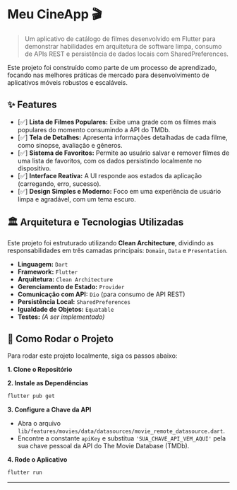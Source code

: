 # Meu CineApp 🎬

> Um aplicativo de catálogo de filmes desenvolvido em Flutter para demonstrar habilidades em arquitetura de software limpa, consumo de APIs REST e persistência de dados locais com SharedPreferences.

Este projeto foi construído como parte de um processo de aprendizado, focando nas melhores práticas de mercado para desenvolvimento de aplicativos móveis robustos e escaláveis.

## ✨ Features

- [✅] **Lista de Filmes Populares:** Exibe uma grade com os filmes mais populares do momento consumindo a API do TMDb.
- [✅] **Tela de Detalhes:** Apresenta informações detalhadas de cada filme, como sinopse, avaliação e gêneros.
- [✅] **Sistema de Favoritos:** Permite ao usuário salvar e remover filmes de uma lista de favoritos, com os dados persistindo localmente no dispositivo.
- [✅] **Interface Reativa:** A UI responde aos estados da aplicação (carregando, erro, sucesso).
- [✅] **Design Simples e Moderno:** Foco em uma experiência de usuário limpa e agradável, com um tema escuro.

## 🏛️ Arquitetura e Tecnologias Utilizadas

Este projeto foi estruturado utilizando **Clean Architecture**, dividindo as responsabilidades em três camadas principais: `Domain`, `Data` e `Presentation`.

- **Linguagem:** `Dart`
- **Framework:** `Flutter`
- **Arquitetura:** `Clean Architecture`
- **Gerenciamento de Estado:** `Provider`
- **Comunicação com API:** `Dio` (para consumo de API REST)
- **Persistência Local:** `SharedPreferences`
- **Igualdade de Objetos:** `Equatable`
- **Testes:** _(A ser implementado)_

## 🚀 Como Rodar o Projeto

Para rodar este projeto localmente, siga os passos abaixo:

**1. Clone o Repositório**

**2. Instale as Dependências**

```bash
flutter pub get
```

**3. Configure a Chave da API**

- Abra o arquivo `lib/features/movies/data/datasources/movie_remote_datasource.dart`.
- Encontre a constante `apiKey` e substitua `'SUA_CHAVE_API_VEM_AQUI'` pela sua chave pessoal da API do The Movie Database (TMDb).

**4. Rode o Aplicativo**

```bash
flutter run
```

---

